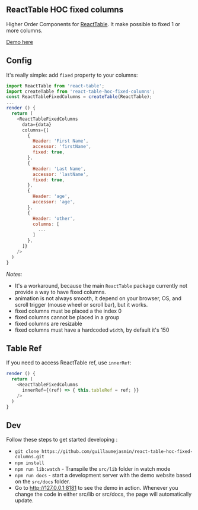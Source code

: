 
ReactTable HOC fixed columns
---

Higher Order Components for [ReactTable](https://react-table.js.org). It make possible to fixed 1 or more columns.

[Demo here](https://guillaumejasmin.github.io/react-table-hoc-fixed-columns/)

## Config

It's really simple: add `fixed` property to your columns:


```js
import ReactTable from 'react-table';
import createTable from 'react-table-hoc-fixed-columns';
const ReactTableFixedColumns = createTable(ReactTable);
...
render () {
  return (
    <ReactTableFixedColumns
      data={data}
      columns={[
        {
          Header: 'First Name',
          accessor: 'firstName',
          fixed: true,
        },
        {
          Header: 'Last Name',
          accessor: 'lastName',
          fixed: true,
        },
        {
          Header: 'age',
          accessor: 'age',
        },
        {
          Header: 'other',
          columns: [
            ...
          ]
        },
      ]}
    />
  )
}
```

*Notes:*
  * It's a workaround, because the main `ReactTable` package currently not provide a way to have fixed columns. 
  * animation is not always smooth, it depend on your browser, OS, and scroll trigger (mouse wheel or scroll bar), but it works.
  * fixed columns must be placed a the index 0
  * fixed columns cannot be placed in a group
  * fixed columns are resizable
  * fixed columns must have a hardcoded `width`, by default it's 150 
  
   

## Table Ref

If you need to access ReactTable ref, use `innerRef`: 

```js
render () {
  return (
    <ReactTableFixedColumns
      innerRef={(ref) => { this.tableRef = ref; }}
    />
  )
}
```

## Dev

Follow these steps to get started developing :

* `git clone https://github.com/guillaumejasmin/react-table-hoc-fixed-columns.git`
* `npm install`
* `npm run lib:watch` - Transpile the `src/lib` folder in watch mode
* `npm run docs` - start a development server with the demo website based on the `src/docs` folder.
* Go to http://127.0.0.1:8181 to see the demo in action. Whenever you change the code in either src/lib or src/docs, the page will automatically update.
